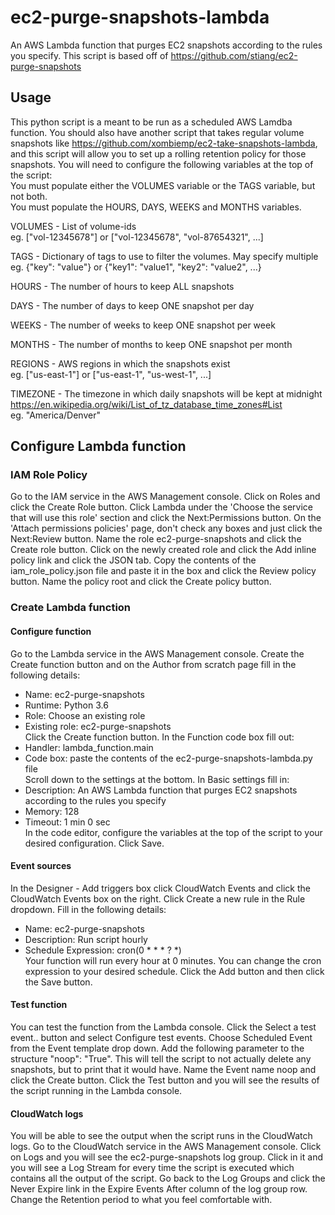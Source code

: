 # ec2-purge-snapshots-lambda
An AWS Lambda function that purges EC2 snapshots according to the rules you specify. This script is based off of https://github.com/stiang/ec2-purge-snapshots

## Usage
This python script is a meant to be run as a scheduled AWS Lamdba function. You should also have another script that takes regular volume snapshots like https://github.com/xombiemp/ec2-take-snapshots-lambda, and this script will allow you to set up a rolling retention policy for those snapshots.  You will need to configure the following variables at the top of the script:  
You must populate either the VOLUMES variable or the TAGS variable, but not both.  
You must populate the HOURS, DAYS, WEEKS and MONTHS variables.  

VOLUMES - List of volume-ids  
eg. ["vol-12345678"] or ["vol-12345678", "vol-87654321", ...]

TAGS - Dictionary of tags to use to filter the volumes. May specify multiple  
eg. {"key": "value"} or {"key1": "value1", "key2": "value2", ...}

HOURS -  The number of hours to keep ALL snapshots

DAYS - The number of days to keep ONE snapshot per day

WEEKS - The number of weeks to keep ONE snapshot per week

MONTHS - The number of months to keep ONE snapshot per month

REGIONS - AWS regions in which the snapshots exist  
eg. ["us-east-1"] or ["us-east-1", "us-west-1", ...]

TIMEZONE - The timezone in which daily snapshots will be kept at midnight  
https://en.wikipedia.org/wiki/List_of_tz_database_time_zones#List  
eg. "America/Denver"

## Configure Lambda function
### IAM Role Policy
Go to the IAM service in the AWS Management console. Click on Roles and click the Create Role button. Click Lambda under the 'Choose the service that will use this role' section and click the Next:Permissions button. On the 'Attach permissions policies' page, don't check any boxes and just click the Next:Review button. Name the role ec2-purge-snapshots and click the Create role button. Click on the newly created role and click the Add inline policy link and click the JSON tab. Copy the contents of the iam_role_policy.json file and paste it in the box and click the Review policy button. Name the policy root and click the Create policy button.

### Create Lambda function
#### Configure function
Go to the Lambda service in the AWS Management console. Create the Create function button and on the Author from scratch page fill in the following details:
* Name: ec2-purge-snapshots
* Runtime: Python 3.6
* Role: Choose an existing role
* Existing role: ec2-purge-snapshots  
Click the Create function button. In the Function code box fill out:
* Handler: lambda_function.main
* Code box: paste the contents of the ec2-purge-snapshots-lambda.py file  
Scroll down to the settings at the bottom. In Basic settings fill in:
* Description: An AWS Lambda function that purges EC2 snapshots according to the rules you specify
* Memory: 128
* Timeout: 1 min 0 sec  
In the code editor, configure the variables at the top of the script to your desired configuration. Click Save.

#### Event sources
In the Designer - Add triggers box click CloudWatch Events and click the CloudWatch Events box on the right. Click Create a new rule in the Rule dropdown. Fill in the following details:
* Name: ec2-purge-snapshots
* Description: Run script hourly
* Schedule Expression: cron(0 * * * ? *)  
Your function will run every hour at 0 minutes. You can change the cron expression to your desired schedule. Click the Add button and then click the Save button.

#### Test function
You can test the function from the Lambda console. Click the Select a test event.. button and select Configure test events. Choose Scheduled Event from the Event template drop down. Add the following parameter to the structure "noop": "True".  This will tell the script to not actually delete any snapshots, but to print that it would have. Name the Event name noop and click the Create button. Click the Test button and you will see the results of the script running in the Lambda console.

#### CloudWatch logs
You will be able to see the output when the script runs in the CloudWatch logs. Go to the CloudWatch service in the AWS Management console. Click on Logs and you will see the ec2-purge-snapshots log group. Click in it and you will see a Log Stream for every time the script is executed which contains all the output of the script. Go back to the Log Groups and click the Never Expire link in the Expire Events After column of the log group row. Change the Retention period to what you feel comfortable with.